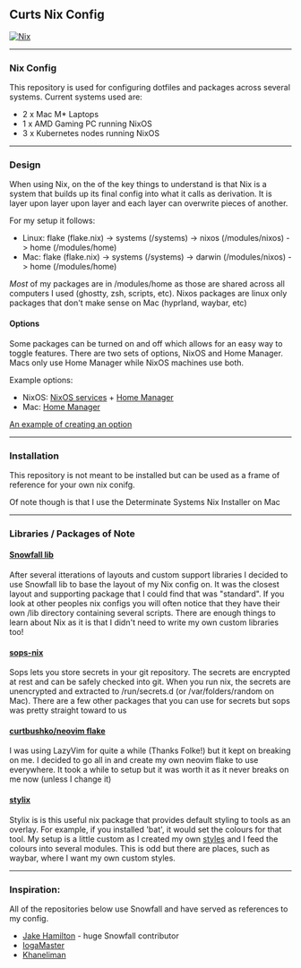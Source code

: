 ## Curts Nix Config

[![Nix](https://img.shields.io/badge/Nix-5277C3.svg?&logo=NixOS&logoColor=white)](#)
* * *

### Nix Config

This repository is used for configuring dotfiles and packages across several systems. Current systems used are:

- 2 x Mac M* Laptops
- 1 x AMD Gaming PC running NixOS
- 3 x Kubernetes nodes running NixOS

* * *
### Design

When using Nix, on the of the key things to understand is that Nix is a system that builds up its final config into what it
calls as derivation. It is layer upon layer upon layer and each layer can overwrite pieces of another.

For my setup it follows:

- Linux: flake (flake.nix) -> systems (/systems) -> nixos (/modules/nixos) -> home (/modules/home)
- Mac: flake (flake.nix) -> systems (/systems) -> darwin (/modules/nixos) -> home (/modules/home)

*Most* of my packages are in /modules/home as those are shared across all computers I used (ghostty, zsh, scripts, etc). Nixos packages are linux only packages that don't make sense on Mac (hyprland, waybar, etc)

#### Options

Some packages can be turned on and off which allows for an easy way to toggle features. There are two sets of options, NixOS and Home Manager. Macs only use Home Manager while NixOS machines use both.

Example options:

- NixOS: [NixOS services](https://github.com/curtbushko/nixos-config/blob/main/systems/x86_64-linux/gamingrig/default.nix#L15) + [Home Manager](https://github.com/curtbushko/nixos-config/blob/main/homes/x86_64-linux/curtbushko%40gamingrig/default.nix#L20)
- Mac: [Home Manager](https://github.com/curtbushko/nixos-config/blob/main/homes/aarch64-darwin/curtbushko%40m1-air/default.nix#L17)

[An example of creating an
option](https://github.com/curtbushko/nixos-config/blob/main/modules/home/git/default.nix#L11)

* * *
### Installation 

This repository is not meant to be installed but can be used as a frame of reference for your own nix conifg.

Of note though is that I use the Determinate Systems Nix Installer on Mac

* * *
### Libraries / Packages of Note

#### [Snowfall lib](https://snowfall.org/) 

After several itterations of layouts and custom support libraries I decided to use Snowfall lib to base the layout of my Nix config on. It was the closest layout and supporting package that I could find that was "standard". If you look at other peoples nix configs you will often notice that they have their own /lib directory containing several scripts. There are enough things to learn about Nix as it is that I didn't need to write my own custom libraries too!

#### [sops-nix](https://github.com/Mic92/sops-nix) 

Sops lets you store secrets in your git repository. The secrets are encrypted at rest and can be safely checked into git. When you run nix, the secrets are unencrypted and extracted to /run/secrets.d (or /var/folders/random on Mac). There are a few other packages that you can use for secrets but sops was pretty straight toward to us

#### [curtbushko/neovim flake](https://github.com/curtbushko/neovim) 

I was using LazyVim for quite a while (Thanks Folke!) but it kept on breaking on me. I decided to go all in and create my own neovim flake to use everywhere. It took a while to setup but it was worth it as it never breaks on me now (unless I change it)

#### [stylix](https://github.com/danth/stylix) 

Stylix is is this useful nix package that provides default styling to tools as an overlay. For example, if you installed 'bat', it would set the colours for that tool. My setup is a little custom as I created my own [styles](https://github.com/curtbushko/nixos-config/tree/main/modules/home/styles) and I feed the colours into several modules. This is odd but there are places, such as waybar, where I want my own custom styles.

* * *
### Inspiration:

All of the repositories below use Snowfall and have served as references to my config.

- [Jake Hamilton](https://github.com/jakehamilton/config) - huge Snowfall contributor
- [IogaMaster](https://github.com/IogaMaster/dotfiles)
- [Khaneliman](https://github.com/khaneliman/khanelinix)
